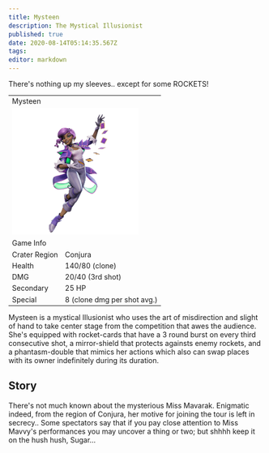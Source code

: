 ```yaml
---
title: Mysteen
description: The Mystical Illusionist
published: true
date: 2020-08-14T05:14:35.567Z
tags: 
editor: markdown
---
```


<div class="title-quote">There's nothing up my sleeves.. except for some ROCKETS!</div>
<div>
  <table class="infobox character">
    <tbody>
      <tr><td class="group charname" colspan="2">Mysteen</td></tr>
       <tr class="charimg"><td colspan="2">
        <a class="spotlight" href="/mysteen_full_model.png">
          <img src="/mysteen_full_model.png" width="250px">
        </a>
      </td></tr>
      <tr><td class="group" colspan="2">Game Info</td></tr>
      <tr class="charbody"><td class="charkey">Crater Region</td><td class="charvalue">Conjura</td></tr>
      <tr class="charbody"><td class="charkey">Health</td><td class="charvalue">140/80 (clone)</td></tr>
      <tr class="charbody"><td class="charkey">DMG</td><td class="charvalue">20/40 (3rd shot)</td></tr>
      <tr class="charbody"><td class="charkey">Secondary</td><td class="charvalue">25 HP</td></tr>
      <tr class="charbody"><td class="charkey">Special</td><td class="charvalue">8 (clone dmg per shot avg.)</td></tr>
    </tbody>
  </table>
</div>
<div>
  <p>Mysteen is a mystical Illusionist who uses the art of misdirection and slight of hand to take center stage from the competition that awes the audience. She's equipped with rocket-cards that have a 3 round burst on every third consecutive shot, a mirror-shield that protects againsts enemy rockets, and a phantasm-double that mimics her actions which also can swap places with its owner indefinitely during its duration.</p>
</div>
<div>
  <h2>Story</h2>
  <p>There's not much known about the mysterious Miss Mavarak. Enigmatic indeed, from the region of Conjura, her motive for joining the tour is left in secrecy.. Some spectators say that if you pay close attention to Miss Mavvy's performances you may uncover a thing or two; but shhhh keep it on the hush hush, Sugar...</p>
</div>
